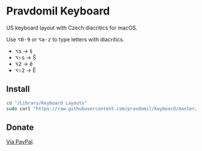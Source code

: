 # Pravdomil Keyboard

US keyboard layout with Czech diacritics for macOS.

Use <kbd>⌥0‑9</kbd> or <kbd>⌥a-z</kbd> to type letters with diacritics.

- <kbd>⌥s</kbd> → š
- <kbd>⌥⇧s</kbd> → Š
- <kbd>⌥2</kbd> → ě
- <kbd>⌥⇧2</kbd> → Ě

## Install

```sh
cd "/Library/Keyboard Layouts"
sudo curl "https://raw.githubusercontent.com/pravdomil/keyboard/master/Pravdomil.keylayout" -O
```

## Donate

[Via PayPal](https://www.paypal.com/cgi-bin/webscr?cmd=_s-xclick&hosted_button_id=BCL2X3AFQBAP2&item_name=Pravdomil%20Keyboard%20beer).
